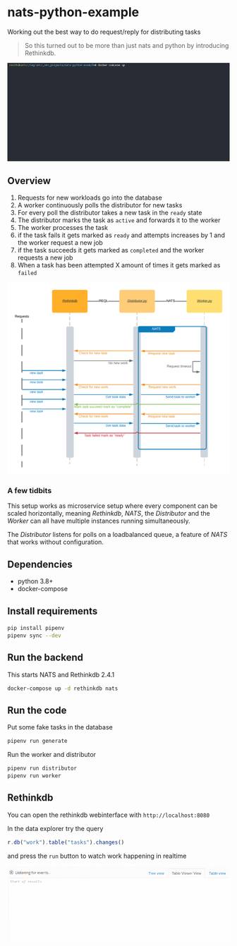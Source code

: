 # nats-python-example

Working out the best way to do request/reply for distributing tasks

>So this turned out to be more than just nats and python by introducing Rethinkdb.

![](docs/images/gif.gif)

## Overview

1. Requests for new workloads go into the database
2. A worker continuously polls the distributor for new tasks
3. For every poll the distributor takes a new task in the `ready` state
4. The distributor marks the task as `active` and forwards it to the worker
5. The worker processes the task
6. if the task fails it gets marked as `ready` and attempts increases by 1 and the worker request a new job
7. if the task succeeds it gets marked as `completed` and the worker requests a new job
8. When a task has been attempted X amount of times it gets marked as `failed`

![](docs/images/diagram.png)

### A few tidbits

This setup works as microservice setup where every component can be scaled horizontally, meaning
_Rethinkdb_, _NATS_, the _Distributor_ and the _Worker_ can all have multiple instances running simultaneously.

The _Distributor_ listens for polls on a loadbalanced queue, a feature of _NATS_ that works without configuration.

## Dependencies

- python 3.8+
- docker-compose

## Install requirements

```bash
pip install pipenv
pipenv sync --dev
```

## Run the backend

This starts NATS and Rethinkdb 2.4.1

```bash
docker-compose up -d rethinkdb nats
```

## Run the code

Put some fake tasks in the database

```bash
pipenv run generate
```

Run the worker and distributor

```bash
pipenv run distributor
pipenv run worker
```

## Rethinkdb

You can open the rethinkdb webinterface with `http://localhost:8080`

In the data explorer try the query

```javascript
r.db("work").table("tasks").changes()
```

and press the `run` button to watch work happening in realtime

![](docs/images/rethinkdb.gif)
